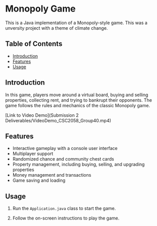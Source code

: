 # Monopoly Game

This is a Java implementation of a Monopoly-style game. This was a unversity project with a theme of climate change.

## Table of Contents

- [Introduction](#introduction)
- [Features](#features)
- [Usage](#usage)

## Introduction

In this game, players move around a virtual board, buying and selling properties, collecting rent, and trying to bankrupt their opponents. The game follows the rules and mechanics of the classic Monopoly game.

[Link to Video Demo](Submission 2 Deliverables/VideoDemo_CSC2058_Group40.mp4)

## Features

- Interactive gameplay with a console user interface 
- Multiplayer support 
- Randomized chance and community chest cards
- Property management, including buying, selling, and upgrading properties
- Money management and transactions
- Game saving and loading



## Usage

1. Run the `Application.java` class to start the game.

2. Follow the on-screen instructions to play the game.

